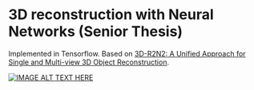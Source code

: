 # 3D reconstruction with Neural Networks (Senior Thesis)

Implemented in Tensorflow. Based on [3D-R2N2: A Unified Approach for Single and Multi-view 3D Object Reconstruction](https://arxiv.org/pdf/1604.00449.pdf).

[![IMAGE ALT TEXT HERE](https://img.youtube.com/vi/iI6ZMST8Ri0/0.jpg)](https://www.youtube.com/watch?v=iI6ZMST8Ri0)
